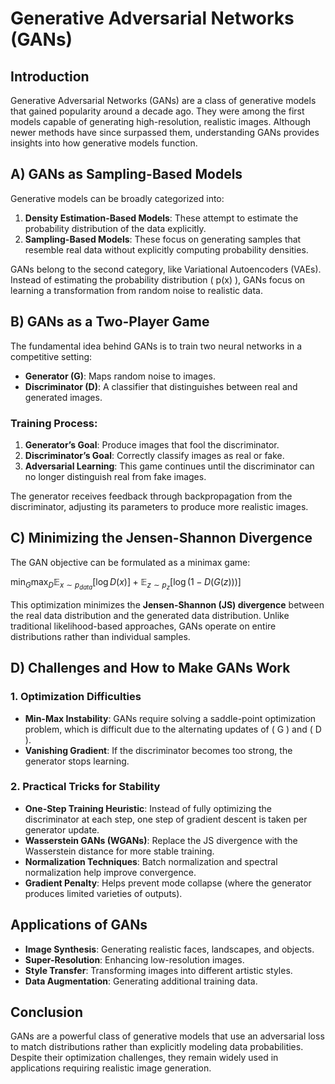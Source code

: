 # Generative Adversarial Networks (GANs)

## Introduction
Generative Adversarial Networks (GANs) are a class of generative models that gained popularity around a decade ago. They were among the first models capable of generating high-resolution, realistic images. Although newer methods have since surpassed them, understanding GANs provides insights into how generative models function.

## A) GANs as Sampling-Based Models
Generative models can be broadly categorized into:
1. **Density Estimation-Based Models**: These attempt to estimate the probability distribution of the data explicitly.
2. **Sampling-Based Models**: These focus on generating samples that resemble real data without explicitly computing probability densities.

GANs belong to the second category, like Variational Autoencoders (VAEs). Instead of estimating the probability distribution \( p(x) \), GANs focus on learning a transformation from random noise to realistic data.

## B) GANs as a Two-Player Game
The fundamental idea behind GANs is to train two neural networks in a competitive setting:
- **Generator (G)**: Maps random noise to images.
- **Discriminator (D)**: A classifier that distinguishes between real and generated images.

### Training Process:
1. **Generator’s Goal**: Produce images that fool the discriminator.
2. **Discriminator’s Goal**: Correctly classify images as real or fake.
3. **Adversarial Learning**: This game continues until the discriminator can no longer distinguish real from fake images.

The generator receives feedback through backpropagation from the discriminator, adjusting its parameters to produce more realistic images.

## C) Minimizing the Jensen-Shannon Divergence
The GAN objective can be formulated as a minimax game:

$\min_G \max_D \mathbb{E}_{x \sim p_{data}} [\log D(x)] + \mathbb{E}_{z \sim p_z} [\log (1 - D(G(z)))]$


This optimization minimizes the **Jensen-Shannon (JS) divergence** between the real data distribution and the generated data distribution. Unlike traditional likelihood-based approaches, GANs operate on entire distributions rather than individual samples.

## D) Challenges and How to Make GANs Work
### 1. Optimization Difficulties
- **Min-Max Instability**: GANs require solving a saddle-point optimization problem, which is difficult due to the alternating updates of \( G \) and \( D \).
- **Vanishing Gradient**: If the discriminator becomes too strong, the generator stops learning.

### 2. Practical Tricks for Stability
- **One-Step Training Heuristic**: Instead of fully optimizing the discriminator at each step, one step of gradient descent is taken per generator update.
- **Wasserstein GANs (WGANs)**: Replace the JS divergence with the Wasserstein distance for more stable training.
- **Normalization Techniques**: Batch normalization and spectral normalization help improve convergence.
- **Gradient Penalty**: Helps prevent mode collapse (where the generator produces limited varieties of outputs).

## Applications of GANs
- **Image Synthesis**: Generating realistic faces, landscapes, and objects.
- **Super-Resolution**: Enhancing low-resolution images.
- **Style Transfer**: Transforming images into different artistic styles.
- **Data Augmentation**: Generating additional training data.

## Conclusion
GANs are a powerful class of generative models that use an adversarial loss to match distributions rather than explicitly modeling data probabilities. Despite their optimization challenges, they remain widely used in applications requiring realistic image generation.

